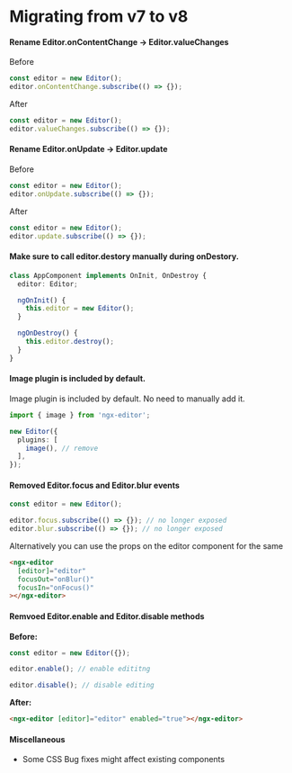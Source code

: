 # Migrating from v7 to v8

#### Rename Editor.onContentChange -> Editor.valueChanges

Before

```ts
const editor = new Editor();
editor.onContentChange.subscribe(() => {});
```

After

```ts
const editor = new Editor();
editor.valueChanges.subscribe(() => {});
```

#### Rename Editor.onUpdate -> Editor.update

Before

```ts
const editor = new Editor();
editor.onUpdate.subscribe(() => {});
```

After

```ts
const editor = new Editor();
editor.update.subscribe(() => {});
```

#### Make sure to call editor.destory manually during onDestory.

```ts
class AppComponent implements OnInit, OnDestroy {
  editor: Editor;

  ngOnInit() {
    this.editor = new Editor();
  }

  ngOnDestroy() {
    this.editor.destroy();
  }
}
```

#### Image plugin is included by default.

Image plugin is included by default. No need to manually add it.

```ts
import { image } from 'ngx-editor';

new Editor({
  plugins: [
    image(), // remove
  ],
});
```

#### Removed Editor.focus and Editor.blur events

```ts
const editor = new Editor();

editor.focus.subscribe(() => {}); // no longer exposed
editor.blur.subscribe(() => {}); // no longer exposed
```

Alternatively you can use the props on the editor component for the same

```html
<ngx-editor
  [editor]="editor"
  focusOut="onBlur()"
  focusIn="onFocus()"
></ngx-editor>
```

#### Remvoed Editor.enable and Editor.disable methods

**Before:**

```ts
const editor = new Editor({});

editor.enable(); // enable edititng

editor.disable(); // disable editing
```

**After:**

```html
<ngx-editor [editor]="editor" enabled="true"></ngx-editor>
```

#### Miscellaneous

- Some CSS Bug fixes might affect existing components
